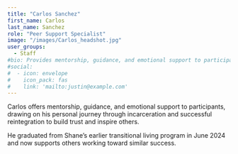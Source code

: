 ```yaml
---
title: "Carlos Sanchez"
first_name: Carlos
last_name: Sanchez
role: "Peer Support Specialist"
image: "/images/Carlos_headshot.jpg"
user_groups:
  - Staff
#bio: Provides mentorship, guidance, and emotional support to participants, using lived experience with incarceration and successful reentry to foster connection and encouragement.
#social:
#  - icon: envelope
#    icon_pack: fas
#    link: 'mailto:justin@example.com'
---
```


Carlos offers mentorship, guidance, and emotional support to participants, drawing on his personal journey through incarceration and successful reintegration to build trust and inspire others.

He graduated from Shane’s earlier transitional living program in June 2024 and now supports others working toward similar success.